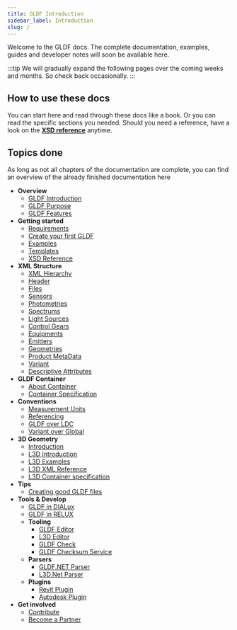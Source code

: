 ```yaml
---
title: GLDF Introduction
sidebar_label: Introduction
slug: /
---
```

<!-- markdownlint-disable MD033 (no html im markdown) -->

Welcome to the GLDF docs. The complete documentation, examples, guides and developer notes will soon be available here.

:::tip
We will gradually expand the following pages over the coming weeks and months. So check back occasionally.
:::

## How to use these docs

You can start here and read through these docs like a book. Or you can read the specific sections you needed. Should you need a reference, have a look on the [**XSD reference**](pathname:///xsd-reference/index_Root.html) anytime.

## Topics done

As long as not all chapters of the documentation are complete, you can find an overview of the already finished documentation here

- **Overview**
  - <a href="/docs"><span class="red-text">GLDF Introduction</span></a>
  - <a href="/docs/overview/purpose"><span class="red-text">GLDF Purpose</span></a>
  - <a href="/docs/overview/features"><span class="red-text">GLDF Features</span></a>
- **Getting started**
  - <a href="/docs/getting-started/requirements"><span class="green-text">Requirements</span></a>
  - <a href="/docs/getting-started/create-first-gldf"><span class="red-text">Create your first GLDF</span></a>
  - <a href="/docs/getting-started/examples"><span class="red-text">Examples</span></a>
  - <a href="/docs/getting-started/templates"><span class="green-text">Templates</span></a>
  - <a href="/docs/getting-started/xsd-reference"><span class="green-text">XSD Reference</span></a>
- **XML Structure**
  - <a href="/docs/structure/xml-hierarchy"><span class="red-text">XML Hierarchy</span></a>
  - <a href="/docs/structure/header"><span class="red-text">Header</span></a>
  - <a href="/docs/structure/files"><span class="green-text">Files</span></a>
  - <a href="/docs/structure/sensors"><span class="red-text">Sensors</span></a>
  - <a href="/docs/structure/photometries"><span class="green-text">Photometries</span></a>
  - <a href="/docs/structure/spectrums"><span class="green-text">Spectrums</span></a>
  - <a href="/docs/structure/light-sources"><span class="red-text">Light Sources</span></a>
  - <a href="/docs/structure/control-gears"><span class="green-text">Control Gears</span></a>
  - <a href="/docs/structure/equipments"><span class="green-text">Equipments</span></a>
  - <a href="/docs/structure/emitters"><span class="green-text">Emitters</span></a>
  - <a href="/docs/structure/geometries"><span class="red-text">Geometries</span></a>
  - <a href="/docs/structure/product"><span class="green-text">Product MetaData</span></a>
  - <a href="/docs/structure/variant"><span class="red-text">Variant</span></a>
  - <a href="/docs/structure/descriptive-attributes"><span class="red-text">Descriptive Attributes</span></a>
- **GLDF Container**
  - <a href="/docs/container/about-container"><span class="green-text">About Container</span></a>
  - <a href="/docs/container/container-specification"><span class="green-text">Container Specification</span></a>
- **Conventions**
  - <a href="/docs/conventions/measurement-units"><span class="red-text">Measurement Units</span></a>
  - <a href="/docs/conventions/referencing"><span class="red-text">Referencing</span></a>
  - <a href="/docs/conventions/gldf-over-ldc"><span class="red-text">GLDF over LDC</span></a>
  - <a href="/docs/conventions/variant-over-global"><span class="red-text">Variant over Global</span></a>
- **3D Geometry**
  - <a href="/docs/geometry/introduction"><span class="red-text">Introduction</span></a>
  - <a href="/docs/geometry/l3d-intro"><span class="green-text">L3D Introduction</span></a>
  - <a href="/docs/geometry/l3d-examples"><span class="green-text">L3D Examples</span></a>
  - <a href="/docs/geometry/l3d-xml-reference"><span class="green-text">L3D XML Reference</span></a>
  - <a href="/docs/geometry/l3d-container-spec"><span class="green-text">L3D Container specification</span></a>
- **Tips**
  - <a href="/docs/tips/good-products"><span class="red-text">Creating good GLDF files</span></a>
- **Tools & Develop**
  - <a href="/docs/tools-dev/dialux"><span class="red-text">GLDF in DIALux</span></a>
  - <a href="/docs/tools-dev/relux"><span class="red-text">GLDF in RELUX</span></a>
  - **Tooling**
    - <a href="/docs/tools-dev/gldf-editor"><span class="red-text">GLDF Editor</span></a>
    - <a href="/docs/tools-dev/l3d-editor"><span class="red-text">L3D Editor</span></a>
    - <a href="/docs/tools-dev/gldf-check"><span class="red-text">GLDF Check</span></a>
    - <a href="/docs/tools-dev/gldf-checksum-service"><span class="red-text">GLDF Checksum Service</span></a>
  - **Parsers**
    - <a href="/docs/tools-dev/gldf-net-parser"><span class="green-text">GLDF.NET Parser</span></a>
    - <a href="/docs/tools-dev/l3d-net-parser"><span class="green-text">L3D.Net Parser</span></a>
  - **Plugins**
    - <a href="/docs/tools-dev/revit-plugin"><span class="red-text">Revit Plugin</span></a>
    - <a href="/docs/tools-dev/autodesk-plugin"><span class="red-text">Autodesk Plugin</span></a>
- **Get involved**
  - <a href="/docs/contribute"><span class="green-text">Contribute</span></a>
  - <a href="/docs/contribute/become-a-partner"><span class="red-text">Become a Partner</span></a>
